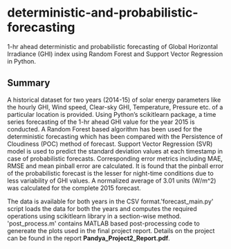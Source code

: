 # deterministic-and-probabilistic-forecasting
1-hr ahead deterministic and probabilistic forecasting of Global Horizontal Irradiance (GHI) index using Random Forest and Support Vector Regression in Python.

## Summary
A historical dataset for two years (2014-15) of solar energy parameters like the hourly GHI, Wind speed, Clear-sky GHI, Temperature, Pressure etc. of a particular location is provided. Using Python’s scikitlearn package, a time series forecasting of the 1-hr ahead GHI value for the year 2015 is conducted. A Random Forest based algorithm has been used for the deterministic forecasting which has been compared with the Persistence of Cloudiness (POC) method of forecast. Support Vector Regression (SVR) model is used to predict the standard deviation values at each timestamp in case of probabilistic forecasts. Corresponding error metrics including MAE, RMSE and mean pinball error are calculated. It is found that the pinball error of the probabilistic forecast is the lesser for night-time conditions due to less variability of GHI values. A normalized average of 3.01 units (W/m^2) was calculated for the complete 2015 forecast.

The data is available for both years in the CSV format.'forecast_main.py' script loads the data for both the years and computes the required operations using scikitlearn library in a section-wise method. 'post_process.m' contains MATLAB based post-processing code to genereate the plots used in the final project report. Details on the project can be found in the report **Pandya_Project2_Report.pdf**.

